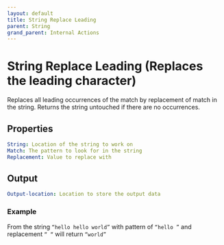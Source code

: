 ```yaml
---
layout: default
title: String Replace Leading
parent: String
grand_parent: Internal Actions
---
```

# String Replace Leading (Replaces the leading character)
Replaces all leading occurrences of the match by replacement of match in the string. Returns the string untouched if there are no occurrences.

## Properties
```yaml
String: Location of the string to work on
Match: The pattern to look for in the string
Replacement: Value to replace with
```

## Output
```yaml
Output-location: Location to store the output data
```

### Example
From the string `“hello hello world”` with pattern of `“hello ”` and replacement `“ “` will return `“world”`
